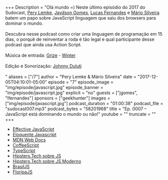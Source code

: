 +++
Description = "Olá mundo =) Neste último episódio do 2017 do Sudocast, [Pery Lemke](https://twitter.com/perylemke), [Jaydson Gomes](https://twitter.com/jaydson), [Lucas Fernandes](https://twitter.com/jaydson) e [Mário Silveira](https://twitter.com/dermarios) batem um papo sobre JavaScript linguagem que saiu dos browsers para dominar o mundo.<br/><br/> Descubra nesse podcast como criar uma linguagem de programação em 15 dias, o porquê de reinventar a roda é tão legal e qual participante desse podcast que ainda usa Action Script.<br/><br/> Música de entrada:  [Grize](https://www.facebook.com/grizeband/) - [Winter](https://www.youtube.com/watch?v=BRzrM5iBQ_I)<br/><br/> Edição e Sonorização: [Johnny Duluti](https://www.youtube.com/ferraduravideo)<br/><br/>"
aliases = ["/7"]
author = "Pery Lemke & Mário Silveira"
date = "2017-12-05T04:10:01-05:00"
episode = "7"
episode_image = "img/episode/javascript.jpg"
episode_banner = "img/episode/javascript.jpg"
explicit = "no"
guests = ["jgomes", "lfernandes"]
sponsors = ["geekhunter"]
images = ["img/episode/javascript.jpg"]
podcast_duration = "01:00:38"
podcast_file = "sudocast007.mp3"
podcast_bytes = "58201968"
title = "Ep. 0007 – JavaScript está dominando o mundo ou não!"
youtube = ""
truncate = ""
+++
* [Effective JavaScript](https://www.amazon.com/Effective-JavaScript-Specific-Software-Development/dp/0321812182)
* [Eloquente Javascript](http://braziljs.github.io/eloquente-javascript/)
* [MDN Web Docs](https://developer.mozilla.org/pt-BR/docs/Web/JavaScript)
* [CoffeeScript](http://coffeescript.org/)
* [TypeScript](https://www.typescriptlang.org/)
* [Hipsters.Tech sobre JS](https://hipsters.tech/o-reino-encantado-do-javascript-hipsters-38/)
* [Hipsters.Tech sobre JS Moderno](https://hipsters.tech/evolucao-e-especificacao-do-javascript-moderno/)
* [BrasilJS](https://braziljs.org/)
* [FloripaJS](https://www.meetup.com/pt-BR/floripajs/)
